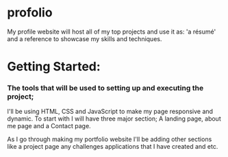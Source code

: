 # profolio
My profile website will host all of my top projects and use it as: 'a résumé' and a reference to showcase my skills and techniques.

# Getting Started:
### The tools that will be used to setting up and executing the project;
I'll be using HTML, CSS and JavaScript to make my page responsive and dynamic. To start with I will have three major section; A landing page, about me page and a  Contact page.

As I go through making my portfolio website I'll be adding other sections like a project page any challenges applications that I have created and etc.
